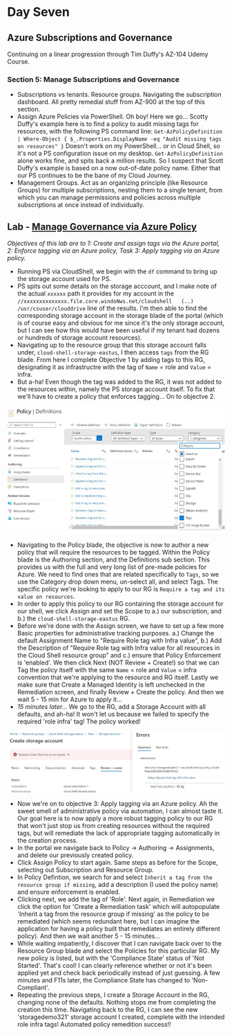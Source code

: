 
# Day Seven

## Azure Subscriptions and Governance 

Continuing on a linear progression through Tim Duffy's AZ-104 Udemy Course.

### Section 5: Manage Subscriptions and Governance

- Subscriptions vs tenants. Resource groups. Navigating the subscription dashboard. All pretty remedial stuff from AZ-900 at the top of this section.
- Assign Azure Policies via PowerShell. Oh boy! Here we go... Scotty Duffy's example here is to find a policy to audit missing tags for resources, with the following PS command line: `Get-AzPolicyDefinition | Where-Object { $_.Properties.DisplayName -eq "Audit missing tags on resources" }` Doesn't work on my PowerShell... or in Cloud Shell, so it's not a PS configuration issue on my desktop. `Get-AzPolicyDefinition` alone works fine, and spits back a million results. So I suspect that Scott Duffy's example is based on a now out-of-date policy name. Either that our PS continues to be the bane of my Cloud Journey.
- Management Groups. Act as an organizing principle (like Resource Groups) for multiple subscriptions, nesting them to a single tenant, from which you can manage permissions and policies across multiple subscriptions at once instead of individually. 

## Lab - [Manage Governance via Azure Policy](https://github.com/MicrosoftLearning/AZ-104-MicrosoftAzureAdministrator/blob/master/Instructions/Labs/LAB_02b-Manage_Governance_via_Azure_Policy.md)
*Objectives of this lab are to 1: Create and assign tags via the Azure portal, 2: Enforce tagging via an Azure policy, Task 3: Apply tagging via an Azure policy.*

- Running PS via CloudShell, we begin with the `df` command to bring up the storage account used for PS. 
- PS spits out some details on the storage acccount, and I make note of the actual `xxxxxx` path it provides for my account in the `//xxxxxxxxxxxxxx.file.core.windoNws.net/cloudshell   (..)  /usr/csuser/clouddrive` line of the results. I'm then able to find the corresponding storage account in the storage blade of the portal (which is of course easy and obvious for me since it's the only storage account, but I can see how this would have been useful if my tenant had dozens or hundreds of storage account resources). 
- Navigating up to the resource group that this storage account falls under, `cloud-shell-storage-eastus`, I then access `tags` from the RG blade. From here I complete Objective 1 by adding tags to this RG, designating it as infrastructre with the tag of `Name` = role and `Value` = infra.
- But a-ha! Even though the tag was added to the RG, it was not added to the resources within, namely the PS storage account itself. To fix that we'll have to create a policy that enforces tagging... On to objectve 2.

![Azure Policy Blade - Definitions](https://github.com/zperk028/100DaysofCloud/blob/main/Journey/007/azpolicy.JPG)

- Navigating to the Policy blade, the objective is now to author a new policy that will require the resources to be tagged. Within the Policy blade is the Authoring section, and the Definitions sub section. This provides us with the full and very long list of pre-made policies for Azure. We need to find ones that are related specifically to `Tags`, so we use the Category drop down menu, un-select all, and select Tags. The specific policy we're looking to apply to our RG is `Require a tag and its value on resources`. 
- In order to apply this policy to our RG containing the storage account for our shell, we click Assign and set the Scope to a.) our subscription, and b.) the `cloud-shell-storage-eastus` RG.
- Before we're done with the Assign screen, we have to set up a few more Basic properties for administrative tracking purposes. a.) Change the default Assignment Name to "Require Role tag with Infra value", b.) Add the Description of "Require Role tag with Infra value for all resources in the Cloud Shell resource group" and c.) ensure that Policy Enforcement is 'enabled'. We then click Next (NOT Review + Create!) so that we can Tag the policy itself with the same `Name` = role and `Value` = infra convention that we're applying to the resource and RG itself. Lastly we make sure that Create a Managed Identity is left unchecked in the Remediation screen, and finally Review + Create the policy. And then we wait 5 - 15 min for Azure to apply it...
- *15 minutes later...* We go to the RG, add a Storage Account with all defaults, and ah-ha! It won't let us because we failed to specify the required 'role infra' tag! The policy worked!

![Policy Success](https://github.com/zperk028/100DaysofCloud/blob/main/Journey/007/policysuccess.JPG)
- Now we're on to objective 3: Apply tagging via an Azure policy. Ah the sweet smell of administrative policy via automation, I can almost taste it. Our goal here is to now apply a more robust tagging policy to our RG that won't just stop us from creating resources without the required tags, but will remediate the lack of appropriate tagging automatically in the creation process. 
- In the portal we navigate back to Policy -> Authoring -> Assignments, and delete our previously created policy. 
- Click Assign Policy to start again. Same steps as before for the Scope, selecting out Subscription and Resource Group. 
- In Policy Defintion, we search for and select `Inherit a tag from the resource group if missing`, add a description (I used the policy name) and ensure enforcement is enabled.
- Clicking next, we add the tag of 'Role'. Next again, in Remediation we click the option for 'Create a Remediation task' which will autopopulate 'Inherit a tag from the resource group if missing' as the policy to be remediated (which seems redundant here, but I can imagine the application for having a policy built that remediates an entirely different policy). And then we wait another 5 - 15 minutes...
- While waiting impatiently, I discover that I can navigate back over to the Resource Group blade and select the Policies for this particular RG. My new policy is listed, but with the 'Compliance State' status of 'Not Started'. That's cool! I can clearly reference whether or not it's been applied yet and check back periodically instead of just guessing. A few minutes and F11s later, the Compliance State has changed to 'Non-Compliant'. 
- Repeating the previous steps, I create a Storage Account in the RG, changing none of the defaults. Nothing stops me from completing the creation this time. Navigating back to the RG, I can see the new 'storagedemo321' storage account I created, complete with the intended role infra tags! Automated policy remedition success!! 

